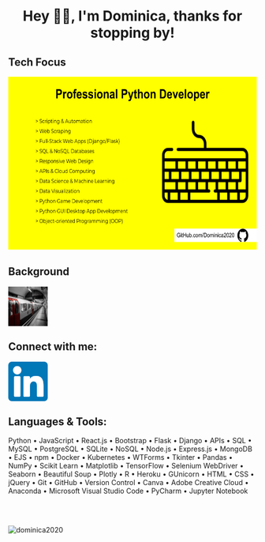 <h1 align="center">Hey 👋🏽, I'm Dominica, thanks for stopping by!</h1>

## Tech Focus
<img src="Skills_2023.png" width="550" height="350"/>

## Background
<p align="left">
<a href="https://cometolifeapps.io/about.html" target="blank"><img align="center" src="classictube.jpeg" alt="about-me" height="80" width="80" /></a>
</p>

## Connect with me:
<p align="left">
<a href="https://linkedin.com/in/dominicap" target="blank"><img align="center" src="linkedin.png" alt="dominica" height="80" width="80" /></a>
</p>

## Languages & Tools:
<p>Python • JavaScript • React.js • Bootstrap • Flask • Django • APIs • SQL • MySQL • PostgreSQL • SQLite • NoSQL • Node.js • Express.js • MongoDB • EJS • npm • Docker • Kubernetes • WTForms • Tkinter • Pandas • NumPy • Scikit Learn • Matplotlib • TensorFlow • Selenium WebDriver • Seaborn • Beautiful Soup • Plotly • R • Heroku • GUnicorn • HTML • CSS • jQuery • Git • GitHub • Version Control • Canva • Adobe Creative Cloud • Anaconda • Microsoft Visual Studio Code • PyCharm • Jupyter Notebook</p>

<br>
<br>

<p align="left"> <img src="https://komarev.com/ghpvc/?username=dominica2020&label=Profile%20Views&color=brightgreen&style=for-the-badge" alt="dominica2020" /> </p>
